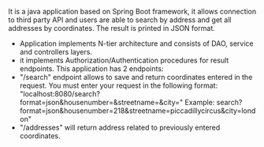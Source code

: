 It is a java application based on Spring Boot framework, it allows connection to third party API 
and users are able to search by address and get all addresses by coordinates. 
The result is printed in JSON format.

- Application implements N-tier architecture and consists of DAO, service and controllers layers.
- it implements Authorization/Authentication procedures for result endpoints.
This application has 2 endpoints:
- "/search" endpoint allows to save and return coordinates entered in the request. 
You must enter your request in the following format: 
"localhost:8080/search?format=json&housenumber=<ENTER HOUSER NUMBER>&streetname=<ENTER STREET>&city=<ENTER CITY>"
Example: search?format=json&housenumber=218&streetname=piccadillycircus&city=london"
- "/addresses" will return address related to previously entered coordinates.
